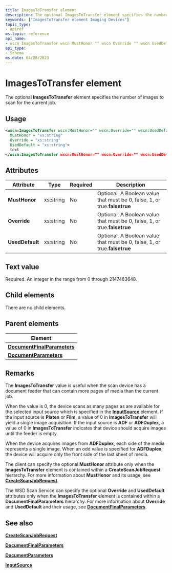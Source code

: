 ```yaml
---
title: ImagesToTransfer element
description: The optional ImagesToTransfer element specifies the number of images to scan for the current job.
keywords: ["ImagesToTransfer element Imaging Devices"]
topic_type:
- apiref
ms.topic: reference
api_name:
- wscn ImagesToTransfer wscn MustHonor "" wscn Override "" wscn UsedDefault ""
api_type:
- Schema
ms.date: 04/28/2023
---
```


# ImagesToTransfer element

The optional **ImagesToTransfer** element specifies the number of images to scan for the current job.

## Usage

```xml
<wscn:ImagesToTransfer wscn:MustHonor="" wscn:Override="" wscn:UsedDefault=""
  MustHonor = "xs:string"
  Override = "xs:string"
  UsedDefault = "xs:string">
  text
</wscn:ImagesToTransfer wscn:MustHonor="" wscn:Override="" wscn:UsedDefault="">
```

## Attributes

| Attribute           | Type      | Required | Description                                                               |
|---------------------|-----------|----------|---------------------------------------------------------------------------|
| **MustHonor**   | xs:string | No       | Optional. A Boolean value that must be 0, false, 1, or true.**falsetrue** |
| **Override**    | xs:string | No       | Optional. A Boolean value that must be 0, false, 1, or true.**falsetrue** |
| **UsedDefault** | xs:string | No       | Optional. A Boolean value that must be 0, false, 1, or true.**falsetrue** |

## Text value

Required. An integer in the range from 0 through 2147483648.

## Child elements

There are no child elements.

## Parent elements

| Element |
|--|
| [**DocumentFinalParameters**](documentfinalparameters.md) |
| [**DocumentParameters**](documentparameters.md) |

## Remarks

The **ImagesToTransfer** value is useful when the scan device has a document feeder that can contain more pages of media than the current job.

When the value is 0, the device scans as many pages as are available for the selected input source which is specified in the [**InputSource**](inputsource.md) element. If the input source is **Platen** or **Film**, a value of 0 in **ImagesToTransfer** will yield a single image acquisition. If the input source is **ADF** or **ADFDuplex**, a value of 0 in **ImagesToTransfer** indicates that device should acquire images until the feeder is empty.

When the device acquires images from **ADFDuplex**, each side of the media represents a single image. When an odd value is specified for **ADFDuplex**, the device will acquire only the front side of the last sheet of media.

The client can specify the optional **MustHonor** attribute only when the **ImagesToTransfer** element is contained within a **CreateScanJobRequest** hierarchy. For more information about **MustHonor** and its usage, see [**CreateScanJobRequest**](createscanjobrequest.md).

The WSD Scan Service can specify the optional **Override** and **UsedDefault** attributes only when the **ImagesToTransfer** element is contained within a **DocumentFinalParameters** hierarchy. For more information about **Override** and **UsedDefault** and their usage, see [**DocumentFinalParameters**](documentfinalparameters.md).

## See also

[**CreateScanJobRequest**](createscanjobrequest.md)

[**DocumentFinalParameters**](documentfinalparameters.md)

[**DocumentParameters**](documentparameters.md)

[**InputSource**](inputsource.md)
